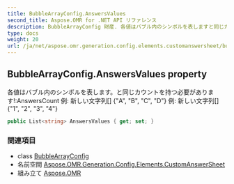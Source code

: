```yaml
---
title: BubbleArrayConfig.AnswersValues
second_title: Aspose.OMR for .NET API リファレンス
description: BubbleArrayConfig 財産. 各値はバブル内のシンボルを表しますと同じカウントを持つ必要がありますAnswersCount 例 新しい文字列 A B C D 例 新しい文字列 1 2 3 4
type: docs
weight: 20
url: /ja/net/aspose.omr.generation.config.elements.customanswersheet/bubblearrayconfig/answersvalues/
---
```

## BubbleArrayConfig.AnswersValues property

各値はバブル内のシンボルを表します。と同じカウントを持つ必要があります!:AnswersCount 例: 新しい文字列[] {"A", "B", "C", "D"} 例: 新しい文字列[] {"1", "2", "3", "4"}

```csharp
public List<string> AnswersValues { get; set; }
```

### 関連項目

* class [BubbleArrayConfig](../)
* 名前空間 [Aspose.OMR.Generation.Config.Elements.CustomAnswerSheet](../../bubblearrayconfig/)
* 組み立て [Aspose.OMR](../../../)



